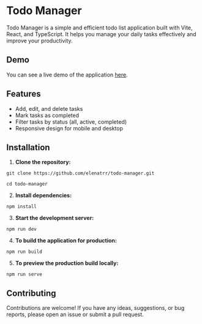 # Todo Manager

Todo Manager is a simple and efficient todo list application built with Vite, React, and TypeScript. It helps you manage your daily tasks effectively and improve your productivity.

## Demo

You can see a live demo of the application [here](https://todo-manager-gilt.vercel.app/).

## Features

- Add, edit, and delete tasks
- Mark tasks as completed
- Filter tasks by status (all, active, completed)
- Responsive design for mobile and desktop

## Installation

1. **Clone the repository:**

```
git clone https://github.com/elenatrr/todo-manager.git

cd todo-manager
```

2. **Install dependencies:**

```
npm install
```

3. **Start the development server:**

```
npm run dev
```

4. **To build the application for production:**

```
npm run build
```

5. **To preview the production build locally:**

```
npm run serve
```

## Contributing

Contributions are welcome! If you have any ideas, suggestions, or bug reports, please open an issue or submit a pull request. 